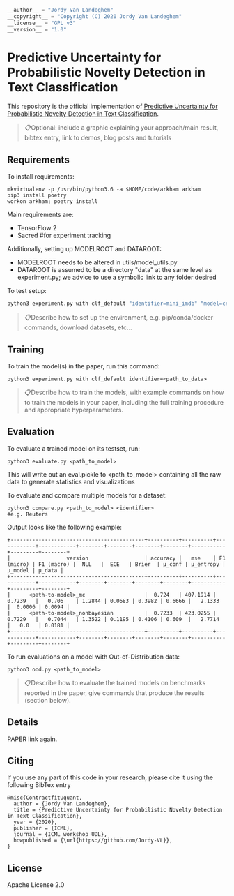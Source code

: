 ```python
__author__ = "Jordy Van Landeghem"
__copyright__ = "Copyright (C) 2020 Jordy Van Landeghem"
__license__ = "GPL v3"
__version__ = "1.0"
```

# Predictive Uncertainty for Probabilistic Novelty Detection in Text Classification

This repository is the official implementation of [Predictive Uncertainty for Probabilistic Novelty Detection in Text Classification](). 

> 📋Optional: include a graphic explaining your approach/main result, bibtex entry, link to demos, blog posts and tutorials

## Requirements

To install requirements:

```setup
mkvirtualenv -p /usr/bin/python3.6 -a $HOME/code/arkham arkham
pip3 install poetry
workon arkham; poetry install
```

Main requirements are: 
* TensorFlow 2
* Sacred #for experiment tracking

Additionally, setting up MODELROOT and DATAROOT:
* MODELROOT needs to be altered in utils/model_utils.py
* DATAROOT is assumed to be a directory "data" at the same level as experiment.py; we advice to use a symbolic link to any folder desired 


To test setup:

```sh
python3 experiment.py with clf_default "identifier=mini_imdb" "model=cnn_baseline" "steps_per_epoch=None"
```

> 📋Describe how to set up the environment, e.g. pip/conda/docker commands, download datasets, etc...

## Training

To train the model(s) in the paper, run this command:

```train
python3 experiment.py with clf_default identifier=<path_to_data> 
```

> 📋Describe how to train the models, with example commands on how to train the models in your paper, including the full training procedure and appropriate hyperparameters.

## Evaluation

To evaluate a trained model on its testset, run:

```eval
python3 evaluate.py <path_to_model>
```

This will write out an eval.pickle to <path_to_model> containing all the raw data to generate statistics and visualizations


To evaluate and compare multiple models for a dataset:

```compare
python3 compare.py <path_to_model> <identifier>
#e.g. Reuters
```

Output looks like the following example: 
```
+-------------------------------------------+----------+----------+------------+------------+--------+--------+--------+--------+-----------+---------+--------+
|                  version                  | accuracy |   mse    | F1 (micro) | F1 (macro) |  NLL   |  ECE   | Brier  | µ_conf | µ_entropy | µ_model | µ_data |
+-------------------------------------------+----------+----------+------------+------------+--------+--------+--------+--------+-----------+---------+--------+
|      <path-to-model>_mc                   |  0.724   | 407.1914 |   0.7239   |   0.706    | 1.2844 | 0.0683 | 0.3982 | 0.6666 |   2.1333  |  0.0006 | 0.0094 |
|      <path-to-model>_nonbayesian          |  0.7233  | 423.0255 |   0.7229   |   0.7044   | 1.3522 | 0.1195 | 0.4106 | 0.609  |   2.7714  |   0.0   | 0.0181 |
+-------------------------------------------+----------+----------+------------+------------+--------+--------+--------+--------+-----------+---------+--------+
```

To run evaluations on a model with Out-of-Distribution data: 
```ood
python3 ood.py <path_to_model>
```

> 📋Describe how to evaluate the trained models on benchmarks reported in the paper, give commands that produce the results (section below).


## Details

PAPER link again. 


## Citing

If you use any part of this code in your research, please cite it using the following BibTex entry
```cite
@misc{ContractfitUquant,
  author = {Jordy Van Landeghem},
  title = {Predictive Uncertainty for Probabilistic Novelty Detection in Text Classification},
  year = {2020},
  publisher = {ICML},
  journal = {ICML workshop UDL},
  howpublished = {\url{https://github.com/Jordy-VL}},
}
```

## License
Apache License 2.0